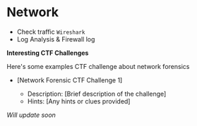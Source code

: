 # Network

- Check traffic `Wireshark`
- Log Analysis & Firewall log

**Interesting CTF Challenges**

Here's some examples CTF challenge about network forensics

- [Network Forensic CTF Challenge 1]

  - Description: [Brief description of the challenge]
  - Hints: [Any hints or clues provided]

_Will update soon_
